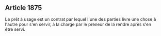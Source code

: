 Article 1875
----
Le prêt à usage est un contrat par lequel l'une des parties livre une chose à
l'autre pour s'en servir, à la charge par le preneur de la rendre après s'en
être servi.
